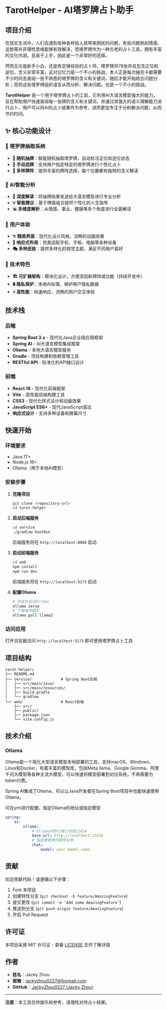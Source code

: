 # TarotHelper - AI塔罗牌占卜助手

## 项目介绍

在现实生活中，人们会遇到各种各样给人民带来困扰的问题，有些问题例如情感、运势等并非理性思维能够有效解决，而塔罗牌作为一种古老的占卜工具，拥有丰富的文化内涵，且易于上手，因此是一个非常好的选择。

然而无论是新手小白，还是有足够经验的占卜师，塔罗牌共78张并且包含正位和逆位，含义非常丰富，这对记忆力是一个不小的挑战，本人正是每次抽完卡都需要不少时间去查阅一些不熟悉的塔罗牌的含义和关键词，随后才能开始结合问题分析；而将这些塔罗牌组织语言从而分析、解决问题，也是一个不小的挑战。

**TarotHelper** 是一个用于塔罗牌占卜的工具，它利用AI大语言模型强大的能力，旨在帮助用户快速查阅每一张牌的含义和关键词，并通过其强大的语义理解能力进行占卜，用户可以将AI的占卜结果作为参考，进而更加专注于分析解决问题，从而节约时间。

## ✨ 核心功能设计

### 🎴 塔罗牌抽取系统
- **🎲 随机抽牌**：智能随机抽取塔罗牌，自动标注正位和逆位状态
- **🎯 手动选牌**：支持用户指定特定的塔罗牌进行个性化占卜
- **🔮 多样牌阵**：提供丰富的牌阵选择，每个位置都有独特的含义解读

### 🤖 AI智能分析
- **🧠 深度解读**：将抽牌结果发送给大语言模型进行专业分析
- **💡 智能建议**：基于牌面组合提供个性化的人生指导
- **📊 多维度解析**：从情感、事业、健康等多个角度进行全面解读

### 🎨 用户体验
- **✨ 精美界面**：现代化设计风格，流畅的动画效果
- **📱 响应式布局**：完美适配手机、平板、电脑等各种设备
- **🎭 多种皮肤**：提供多样化的视觉主题，满足不同用户喜好

### 🔧 技术特色
- **🏗️ 可扩展架构**：模块化设计，方便添加新牌阵或功能（持续开发中）
- **🔒 隐私保护**：本地AI处理，保护用户隐私数据
- **⚡ 高性能**：快速响应，流畅的用户交互体验

## 技术栈

### 后端
- **Spring Boot 3.x** - 现代化Java企业级应用框架
- **Spring AI** - AI大语言模型集成框架
- **Ollama** - 本地大语言模型服务
- **Gradle** - 项目构建和依赖管理工具
- **RESTful API** - 标准化的API接口设计

### 前端
- **React 18** - 现代化前端框架
- **Vite** - 高性能前端构建工具
- **CSS3** - 现代化样式设计和动画效果
- **JavaScript ES6+** - 现代JavaScript语法
- **响应式设计** - 支持多种设备和屏幕尺寸

## 快速开始

### 环境要求
- Java 17+
- Node.js 16+
- Ollama（用于本地AI模型）

### 安装步骤

1. **克隆项目**
   ```bash
   git clone <repository-url>
   cd tarot-helper
   ```

2. **启动后端服务**
   ```bash
   cd service
   ./gradlew bootRun
   ```
   后端服务将在 `http://localhost:8080` 启动

3. **启动前端服务**
   ```bash
   cd web
   npm install
   npm run dev
   ```
   前端服务将在 `http://localhost:5173` 启动

4. **配置Ollama**
   ```bash
   # 安装并启动Ollama
   ollama serve
   # 下载推荐模型
   ollama pull llama2
   ```

### 访问应用
打开浏览器访问 `http://localhost:5173` 即可使用塔罗牌占卜工具

## 项目结构

```
tarot-helper/
├── README.md
├── service/             # Spring Boot后端
│   ├── src/main/java/
│   ├── src/main/resources/
│   ├── build.gradle
│   └── gradlew
└── web/                 # React前端
    ├── src/
    ├── public/
    ├── package.json
    └── vite.config.js
```

## 技术介绍

### Ollama

Ollama是一个简化大型语言模型本地部署的工具，支持macOS、Windows、Linux和Docker，有着丰富的模型库，包括Meta llama、Google Gemma、阿里千问大模型等各种主流大模型，可以快速将模型部署到对应系统，不再需要为token付费。

Spring AI集成了Ollama，可以让Java开发者在Spring Boot项目中也能快速使用Ollama。

可在yml进行配置，指定Ollama的地址或指定模型

```yaml
spring:
    ai:
        ollama:
            # Ollama的默认端口号是11434
            base-url: http://localhost:11434
            # 指定要使用的模型名称
            chat:
                model: your_model_name
```

## 贡献

欢迎贡献代码！请遵循以下步骤：

1. Fork 本项目
2. 创建特性分支 (`git checkout -b feature/AmazingFeature`)
3. 提交更改 (`git commit -m 'Add some AmazingFeature'`)
4. 推送到分支 (`git push origin feature/AmazingFeature`)
5. 开启 Pull Request

## 许可证

本项目采用 MIT 许可证 - 查看 [LICENSE](LICENSE) 文件了解详情

## 作者

- **姓名**：Jacky Zhou
- **邮箱**：jackyzhou0227@foxmail.com
- **GitHub**：[JackyZhou0227 (Jacky Zhou)](https://github.com/JackyZhou0227)

---

**注意**：本工具仅供娱乐和参考，请理性对待占卜结果。
